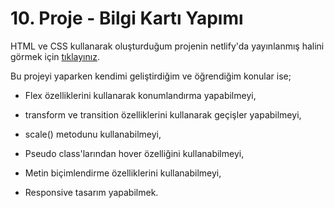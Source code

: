 # 10. Proje - Bilgi Kartı Yapımı

HTML ve CSS kullanarak oluşturduğum projenin netlify'da yayınlanmış halini görmek için [tıklayınız](https://bilgi-karti-yapimi-3.netlify.app/).

Bu projeyi yaparken kendimi geliştirdiğim ve öğrendiğim konular ise;

* Flex özelliklerini kullanarak konumlandırma yapabilmeyi,

* transform ve transition özelliklerini kullanarak geçişler yapabilmeyi,

* scale() metodunu kullanabilmeyi,

* Pseudo class'larından hover özelliğini kullanabilmeyi,

* Metin biçimlendirme özelliklerini kullanabilmeyi,

* Responsive tasarım yapabilmek.